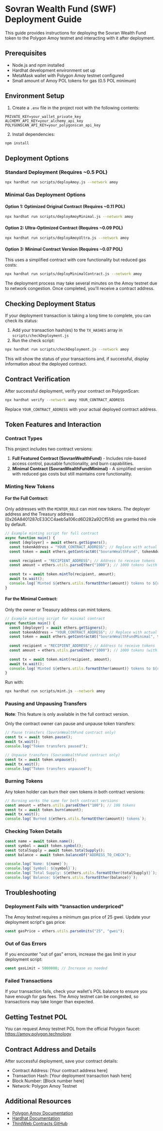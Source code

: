 # Sovran Wealth Fund (SWF) Deployment Guide

This guide provides instructions for deploying the Sovran Wealth Fund token to the Polygon Amoy testnet and interacting with it after deployment.

## Prerequisites

- Node.js and npm installed
- Hardhat development environment set up
- MetaMask wallet with Polygon Amoy testnet configured
- Small amount of Amoy POL tokens for gas (0.5 POL minimum)

## Environment Setup

1. Create a `.env` file in the project root with the following contents:

```
PRIVATE_KEY=your_wallet_private_key
ALCHEMY_API_KEY=your_alchemy_api_key
POLYGONSCAN_API_KEY=your_polygonscan_api_key
```

2. Install dependencies:

```bash
npm install
```

## Deployment Options

### Standard Deployment (Requires ~0.5 POL)

```bash
npx hardhat run scripts/deployAmoy.js --network amoy
```

### Minimal Gas Deployment Options

#### Option 1: Optimized Original Contract (Requires ~0.11 POL)

```bash
npx hardhat run scripts/deployAmoyMinimal.js --network amoy
```

#### Option 2: Ultra-Optimized Contract (Requires ~0.09 POL)

```bash
npx hardhat run scripts/deployAmoyUltra.js --network amoy
```

#### Option 3: Minimal Contract Version (Requires ~0.07 POL)

This uses a simplified contract with core functionality but reduced gas costs:

```bash
npx hardhat run scripts/deployMinimalContract.js --network amoy
```

The deployment process may take several minutes on the Amoy testnet due to network congestion. Once completed, you'll receive a contract address.

## Checking Deployment Status

If your deployment transaction is taking a long time to complete, you can check its status:

1. Add your transaction hash(es) to the `TX_HASHES` array in `scripts/checkDeployment.js`
2. Run the check script:

```bash
npx hardhat run scripts/checkDeployment.js --network amoy
```

This will show the status of your transactions and, if successful, display information about the deployed contract.

## Contract Verification

After successful deployment, verify your contract on PolygonScan:

```bash
npx hardhat verify --network amoy YOUR_CONTRACT_ADDRESS
```

Replace `YOUR_CONTRACT_ADDRESS` with your actual deployed contract address.

## Token Features and Interaction

### Contract Types

This project includes two contract versions:

1. **Full Featured Contract (SovranWealthFund)** - Includes role-based access control, pausable functionality, and burn capabilities.
2. **Minimal Contract (SovranWealthFundMinimal)** - A simplified version with reduced gas costs but still maintains core functionality.

### Minting New Tokens

#### For the Full Contract:

Only addresses with the `MINTER_ROLE` can mint new tokens. The deployer address and the Treasury address (0x26A8401287cE33CC4aeb5a106cd6D282a92Cf51d) are granted this role by default.

```javascript
// Example minting script for full contract
async function main() {
  const [deployer] = await ethers.getSigners();
  const tokenAddress = "YOUR_CONTRACT_ADDRESS"; // Replace with actual address
  const token = await ethers.getContractAt("SovranWealthFund", tokenAddress);
  
  const recipient = "RECIPIENT_ADDRESS"; // Address to receive tokens
  const amount = ethers.utils.parseEther("1000"); // 1000 tokens (with 18 decimals)
  
  const tx = await token.mintTo(recipient, amount);
  await tx.wait();
  console.log(`Minted ${ethers.utils.formatEther(amount)} tokens to ${recipient}`);
}
```

#### For the Minimal Contract:

Only the owner or Treasury address can mint tokens.

```javascript
// Example minting script for minimal contract
async function main() {
  const [deployer] = await ethers.getSigners();
  const tokenAddress = "YOUR_CONTRACT_ADDRESS"; // Replace with actual address
  const token = await ethers.getContractAt("SovranWealthFundMinimal", tokenAddress);
  
  const recipient = "RECIPIENT_ADDRESS"; // Address to receive tokens
  const amount = ethers.utils.parseEther("1000"); // 1000 tokens (with 18 decimals)
  
  const tx = await token.mint(recipient, amount);
  await tx.wait();
  console.log(`Minted ${ethers.utils.formatEther(amount)} tokens to ${recipient}`);
}
```

Run with:
```bash
npx hardhat run scripts/mint.js --network amoy
```

### Pausing and Unpausing Transfers

**Note**: This feature is only available in the full contract version.

Only the contract owner can pause and unpause token transfers:

```javascript
// Pause transfers (SovranWealthFund contract only)
const tx = await token.pause();
await tx.wait();
console.log("Token transfers paused");

// Unpause transfers (SovranWealthFund contract only)
const tx = await token.unpause();
await tx.wait();
console.log("Token transfers unpaused");
```

### Burning Tokens

Any token holder can burn their own tokens in both contract versions:

```javascript
// Burning works the same for both contract versions
const amount = ethers.utils.parseEther("100"); // 100 tokens
const tx = await token.burn(amount);
await tx.wait();
console.log(`Burned ${ethers.utils.formatEther(amount)} tokens`);
```

### Checking Token Details

```javascript
const name = await token.name();
const symbol = await token.symbol();
const totalSupply = await token.totalSupply();
const balance = await token.balanceOf("ADDRESS_TO_CHECK");

console.log(`Name: ${name}`);
console.log(`Symbol: ${symbol}`);
console.log(`Total Supply: ${ethers.utils.formatEther(totalSupply)}`);
console.log(`Balance: ${ethers.utils.formatEther(balance)}`);
```

## Troubleshooting

### Deployment Fails with "transaction underpriced"

The Amoy testnet requires a minimum gas price of 25 gwei. Update your deployment script's gas price:

```javascript
const gasPrice = ethers.utils.parseUnits("25", "gwei");
```

### Out of Gas Errors

If you encounter "out of gas" errors, increase the gas limit in your deployment script:

```javascript
const gasLimit = 5000000; // Increase as needed
```

### Failed Transactions

If your transaction fails, check your wallet's POL balance to ensure you have enough for gas fees. The Amoy testnet can be congested, so transactions may take longer than expected.

## Getting Testnet POL

You can request Amoy testnet POL from the official Polygon faucet: https://amoy.polygon.technology

## Contract Address and Details

After successful deployment, save your contract details:

- Contract Address: [Your contract address here]
- Transaction Hash: [Your deployment transaction hash here]
- Block Number: [Block number here]
- Network: Polygon Amoy Testnet

## Additional Resources

- [Polygon Amoy Documentation](https://wiki.polygon.technology/docs/amoy/)
- [Hardhat Documentation](https://hardhat.org/getting-started/)
- [ThirdWeb Contracts GitHub](https://github.com/thirdweb-dev/contracts)